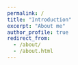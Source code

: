 ```yaml
---
permalink: /
title: "Introduction"
excerpt: "About me"
author_profile: true
redirect_from: 
  - /about/
  - /about.html
---
```

